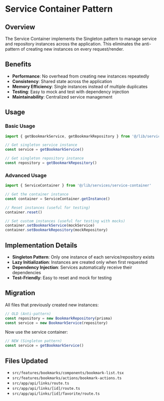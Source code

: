 # Service Container Pattern

## Overview

The Service Container implements the Singleton pattern to manage service and repository instances across the application. This eliminates the anti-pattern of creating new instances on every request/render.

## Benefits

- **Performance**: No overhead from creating new instances repeatedly
- **Consistency**: Shared state across the application
- **Memory Efficiency**: Single instances instead of multiple duplicates
- **Testing**: Easy to mock and test with dependency injection
- **Maintainability**: Centralized service management

## Usage

### Basic Usage

```typescript
import { getBookmarkService, getBookmarkRepository } from '@/lib/services/service-container'

// Get singleton service instance
const service = getBookmarkService()

// Get singleton repository instance
const repository = getBookmarkRepository()
```

### Advanced Usage

```typescript
import { ServiceContainer } from '@/lib/services/service-container'

// Get the container instance
const container = ServiceContainer.getInstance()

// Reset instances (useful for testing)
container.reset()

// Set custom instances (useful for testing with mocks)
container.setBookmarkService(mockService)
container.setBookmarkRepository(mockRepository)
```

## Implementation Details

- **Singleton Pattern**: Only one instance of each service/repository exists
- **Lazy Initialization**: Instances are created only when first requested
- **Dependency Injection**: Services automatically receive their dependencies
- **Test-Friendly**: Easy to reset and mock for testing

## Migration

All files that previously created new instances:

```typescript
// OLD (Anti-pattern)
const repository = new BookmarkRepository(prisma)
const service = new BookmarkService(repository)
```

Now use the service container:

```typescript
// NEW (Singleton pattern)
const service = getBookmarkService()
```

## Files Updated

- `src/features/bookmarks/components/bookmark-list.tsx`
- `src/features/bookmarks/actions/bookmark-actions.ts`
- `src/app/api/links/route.ts`
- `src/app/api/links/[id]/route.ts`
- `src/app/api/links/[id]/favorite/route.ts`
